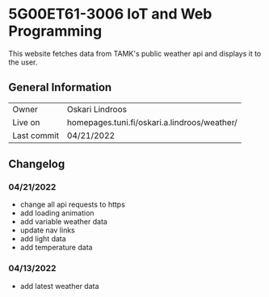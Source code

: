 # 5G00ET61-3006 IoT and Web Programming
This website fetches data from TAMK's public weather api and displays it to the user.

## General Information

|  |  |
| --- | ----------- |
| Owner | Oskari Lindroos |
| Live on | homepages.tuni.fi/oskari.a.lindroos/weather/ |
| Last commit | 04/21/2022 |

## Changelog

### 04/21/2022

* change all api requests to https
* add loading animation
* add variable weather data
* update nav links
* add light data
* add temperature data

### 04/13/2022

* add latest weather data
